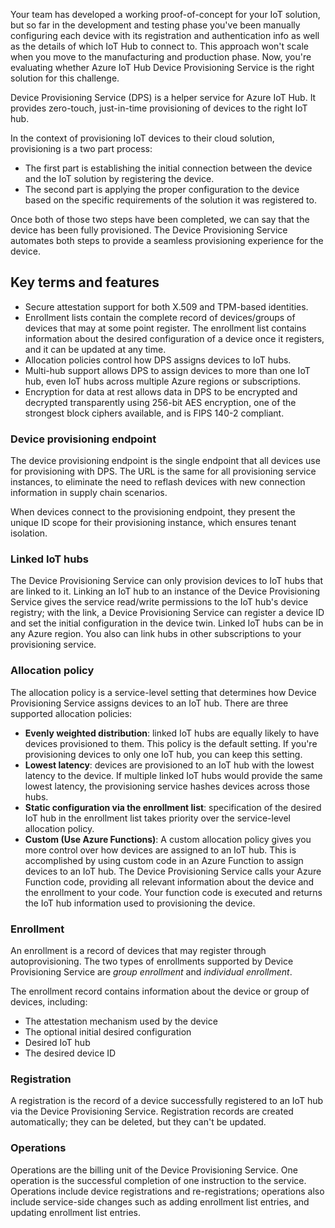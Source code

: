 Your team has developed a working proof-of-concept for your IoT solution, but so far in the development and testing phase you've been manually configuring each device with its registration and authentication info as well as the details of which IoT Hub to connect to. This approach won't scale when you move to the manufacturing and production phase. Now, you're evaluating whether Azure IoT Hub Device Provisioning Service is the right solution for this challenge.

Device Provisioning Service (DPS) is a helper service for Azure IoT Hub. It provides zero-touch, just-in-time provisioning of devices to the right IoT hub.

In the context of provisioning IoT devices to their cloud solution, provisioning is a two part process:

* The first part is establishing the initial connection between the device and the IoT solution by registering the device.
* The second part is applying the proper configuration to the device based on the specific requirements of the solution it was registered to.

Once both of those two steps have been completed, we can say that the device has been fully provisioned. The Device Provisioning Service automates both steps to provide a seamless provisioning experience for the device.

## Key terms and features

* Secure attestation support for both X.509 and TPM-based identities.
* Enrollment lists contain the complete record of devices/groups of devices that may at some point register. The enrollment list contains information about the desired configuration of a device once it registers, and it can be updated at any time.
* Allocation policies control how DPS assigns devices to IoT hubs.
* Multi-hub support allows DPS to assign devices to more than one IoT hub, even IoT hubs across multiple Azure regions or subscriptions.
* Encryption for data at rest allows data in DPS to be encrypted and decrypted transparently using 256-bit AES encryption, one of the strongest block ciphers available, and is FIPS 140-2 compliant.

### Device provisioning endpoint

The device provisioning endpoint is the single endpoint that all devices use for provisioning with DPS. The URL is the same for all provisioning service instances, to eliminate the need to reflash devices with new connection information in supply chain scenarios.

When devices connect to the provisioning endpoint, they present the unique ID scope for their provisioning instance, which ensures tenant isolation.

### Linked IoT hubs

The Device Provisioning Service can only provision devices to IoT hubs that are linked to it. Linking an IoT hub to an instance of the Device Provisioning Service gives the service read/write permissions to the IoT hub's device registry; with the link, a Device Provisioning Service can register a device ID and set the initial configuration in the device twin. Linked IoT hubs can be in any Azure region. You also can link hubs in other subscriptions to your provisioning service.

### Allocation policy

The allocation policy is a service-level setting that determines how Device Provisioning Service assigns devices to an IoT hub. There are three supported allocation policies:

* **Evenly weighted distribution**: linked IoT hubs are equally likely to have devices provisioned to them. This policy is the default setting. If you're provisioning devices to only one IoT hub, you can keep this setting.
* **Lowest latency**: devices are provisioned to an IoT hub with the lowest latency to the device. If multiple linked IoT hubs would provide the same lowest latency, the provisioning service hashes devices across those hubs.
* **Static configuration via the enrollment list**: specification of the desired IoT hub in the enrollment list takes priority over the service-level allocation policy.
* **Custom (Use Azure Functions)**: A custom allocation policy gives you more control over how devices are assigned to an IoT hub. This is accomplished by using custom code in an Azure Function to assign devices to an IoT hub. The Device Provisioning Service calls your Azure Function code, providing all relevant information about the device and the enrollment to your code. Your function code is executed and returns the IoT hub information used to provisioning the device.

### Enrollment

An enrollment is a record of devices that may register through autoprovisioning. The two types of enrollments supported by Device Provisioning Service are *group enrollment* and *individual enrollment*.

The enrollment record contains information about the device or group of devices, including:

* The attestation mechanism used by the device
* The optional initial desired configuration
* Desired IoT hub
* The desired device ID

### Registration

A registration is the record of a device successfully registered to an IoT hub via the Device Provisioning Service. Registration records are created automatically; they can be deleted, but they can't be updated.

### Operations

Operations are the billing unit of the Device Provisioning Service. One operation is the successful completion of one instruction to the service. Operations include device registrations and re-registrations; operations also include service-side changes such as adding enrollment list entries, and updating enrollment list entries.
